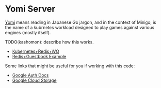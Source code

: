 # Yomi Server

[Yomi](https://senseis.xmp.net/?Yomi) means reading in Japanese Go jargon, and
in the context of Minigo, is the name of a kubrnetes workload designed to play
games against various engines (mostly itself).

TODO(kashomon): describe how this works.

* [Kubernetes+Redis+WQ](https://kubernetes.io/docs/tasks/job/fine-parallel-processing-work-queue/)
* [Redis+Guestbook Example](https://github.com/kubernetes/examples/tree/master/guestbook)


Some links that might be useful for you if working with this code:

* [Google Auth Docs](https://pypi.python.org/pypi/google-auth)
* [Google Cloud Storage](https://pypi.python.org/pypi/google-cloud-storage)
